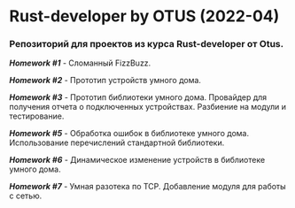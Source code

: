 # Rust-developer by OTUS (2022-04)

### Репозиторий для проектов из курса Rust-developer от Otus.


***Homework #1*** - Сломанный FizzBuzz.

***Homework #2*** - Прототип устройств умного дома.

***Homework #3*** - Прототип библиотеки умного дома. Провайдер для получения отчета о подключенных устройствах. Разбиение на модули и тестирование.

***Homework #5*** - Обработка ошибок в библиотеке умного дома. Использование перечислений стандартной библиотеки.

***Homework #6*** - Динамическое изменение устройств в библиотеке умного дома.

***Homework #7*** - Умная разотека по TCP. Добавление модуля для работы с сетью.
